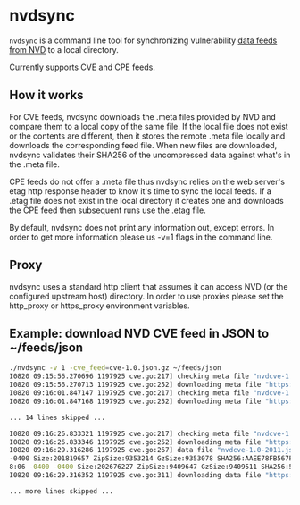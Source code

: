 # nvdsync

`nvdsync` is a command line tool for synchronizing vulnerability [data feeds from NVD](https://nvd.nist.gov/vuln/data-feeds) to a local directory.

Currently supports CVE and CPE feeds.

## How it works

For CVE feeds, nvdsync downloads the .meta files provided by NVD and compare them to a local copy of the same file. If the local file does not exist or the contents are different, then it stores the remote .meta file locally and downloads the corresponding feed file. When new files are downloaded, nvdsync validates their SHA256 of the uncompressed data against what's in the .meta file.

CPE feeds do not offer a .meta file thus nvdsync relies on the web server's etag http response header to know it's time to sync the local feeds. If a .etag file does not exist in the local directory it creates one and downloads the CPE feed then subsequent runs use the .etag file.

By default, nvdsync does not print any information out, except errors. In order to get more information please us -v=1 flags in the command line.

## Proxy

nvdsync uses a standard http client that assumes it can access NVD (or the configured upstream host) directory. In order to use proxies please set the http_proxy or https_proxy environment variables.

## Example: download NVD CVE feed in JSON to ~/feeds/json

```bash
./nvdsync -v 1 -cve_feed=cve-1.0.json.gz ~/feeds/json
I0820 09:15:56.270696 1197925 cve.go:217] checking meta file "nvdcve-1.0-2002.meta" for updates to "nvdcve-1.0-2002.json.gz"
I0820 09:15:56.270713 1197925 cve.go:252] downloading meta file "https://static.nvd.nist.gov/feeds/json/cve/1.0/nvdcve-1.0-2002.meta"
I0820 09:16:01.847147 1197925 cve.go:217] checking meta file "nvdcve-1.0-2003.meta" for updates to "nvdcve-1.0-2003.json.gz"
I0820 09:16:01.847168 1197925 cve.go:252] downloading meta file "https://static.nvd.nist.gov/feeds/json/cve/1.0/nvdcve-1.0-2003.meta"

... 14 lines skipped ...

I0820 09:16:26.833321 1197925 cve.go:217] checking meta file "nvdcve-1.0-2011.meta" for updates to "nvdcve-1.0-2011.json.gz"
I0820 09:16:26.833346 1197925 cve.go:252] downloading meta file "https://static.nvd.nist.gov/feeds/json/cve/1.0/nvdcve-1.0-2011.meta"
I0820 09:16:29.316286 1197925 cve.go:267] data file "nvdcve-1.0-2011.json.gz" needs update in "/home/dvl/feeds/json": local{LastModifiedDate:2018-07-28 03:33:26 -0400
-0400 Size:201819657 ZipSize:9353214 GzSize:9353078 SHA256:AAEE78FB567FA96CC4A654C432414D98B741014A8A410E980F200127FD90F430} != remote{LastModifiedDate:2018-08-15 03:4
8:06 -0400 -0400 Size:202676227 ZipSize:9409647 GzSize:9409511 SHA256:585251B440C894CAC1C96C45800D00488AC9EE82A46998797627E4937839FE03}
I0820 09:16:29.316352 1197925 cve.go:311] downloading data file "https://static.nvd.nist.gov/feeds/json/cve/1.0/nvdcve-1.0-2011.json.gz"

... more lines skipped ...
```